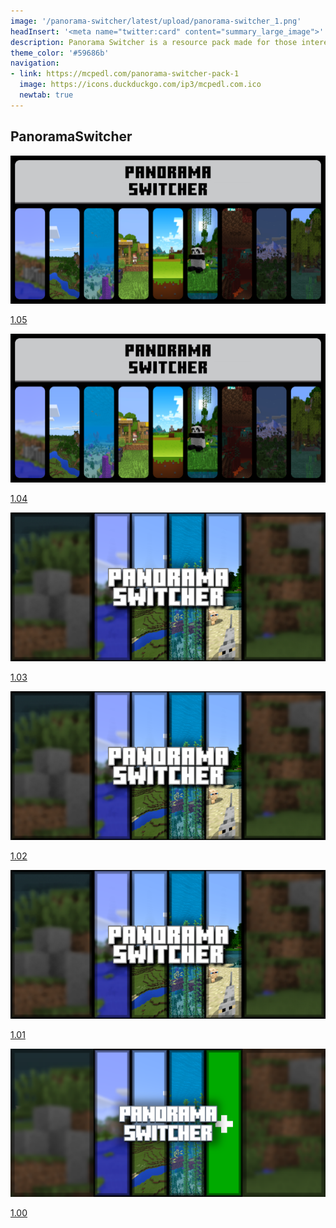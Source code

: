 ```yaml
---
image: '/panorama-switcher/latest/upload/panorama-switcher_1.png'
headInsert: '<meta name="twitter:card" content="summary_large_image">'
description: Panorama Switcher is a resource pack made for those interested in revisiting the older panoramas of Minecraft Bedrock, and even of other versions of Minecraft. I’ve done my absolute best to gather every panorama which was available in Bedrock, and now I’ve decided to share it with all of you!
theme_color: '#59686b'
navigation:
- link: https://mcpedl.com/panorama-switcher-pack-1
  image: https://icons.duckduckgo.com/ip3/mcpedl.com.ico
  newtab: true
---
```

## PanoramaSwitcher
<div class="home-content-container"><a class="home-content-image" href="./105"><img src="./104/upload/panorama-switcher_1.png" onerror="this.src='/assets/images/featuredimage.png'" alt="Version 1.05"><p>1.05</p></a><a class="home-content-image" href="./104"><img src="./104/upload/panorama-switcher_1.png" onerror="this.src='/assets/images/featuredimage.png'" alt="Version 1.04"><p>1.04</p></a><a class="home-content-image" href="./103"><img src="./101/upload/panorama-switcher_1.png" onerror="this.src='/assets/images/featuredimage.png'" alt="Version 1.03"><p>1.03</p></a><a class="home-content-image" href="./102"><img src="./101/upload/panorama-switcher_1.png" onerror="this.src='/assets/images/featuredimage.png'" alt="Version 1.02"><p>1.02</p></a><a class="home-content-image" href="./101"><img src="./101/upload/panorama-switcher_1.png" onerror="this.src='/assets/images/featuredimage.png'" alt="Version 1.01"><p>1.01</p></a><a class="home-content-image" href="./100"><img src="./100/upload/panorama-switcher_1.png" onerror="this.src='/assets/images/featuredimage.png'" alt="Version 1.00"><p>1.00</p></a></div>
